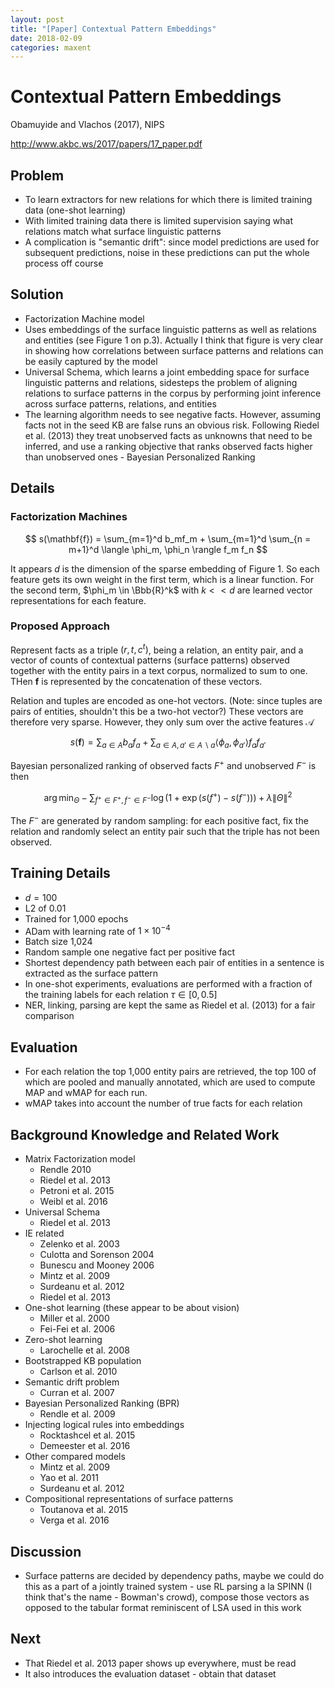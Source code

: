 ```yaml
---
layout: post
title: "[Paper] Contextual Pattern Embeddings"
date: 2018-02-09
categories: maxent
---
```


<script src="https://cdn.mathjax.org/mathjax/latest/MathJax.js?config=TeX-AMS-MML_HTMLorMML" type="text/javascript"></script>


# Contextual Pattern Embeddings

Obamuyide and Vlachos (2017), NIPS

http://www.akbc.ws/2017/papers/17_paper.pdf

## Problem

- To learn extractors for new relations for which there is limited training data (one-shot learning)
- With limited training data there is limited supervision saying what relations match what surface linguistic patterns
- A complication is "semantic drift": since model predictions are used for subsequent predictions, noise in these predictions can put the whole process off course

## Solution

- Factorization Machine model
- Uses embeddings of the surface linguistic patterns as well as relations and entities (see Figure 1 on p.3). Actually I think that figure is very clear in showing how correlations between surface patterns and relations can be easily captured by the model
- Universal Schema, which learns a joint embedding space for surface linguistic patterns and relations, sidesteps the problem of aligning relations to surface patterns in the corpus by performing joint inference across surface patterns, relations, and entities
- The learning algorithm needs to see negative facts. However, assuming facts not in the seed KB are false runs an obvious risk. Following Riedel et al. (2013) they treat unobserved facts as unknowns that need to be inferred, and use a ranking objective that ranks observed facts higher than unobserved ones - Bayesian Personalized Ranking

## Details

### Factorization Machines

$$
s(\mathbf{f}) = \sum_{m=1}^d b_mf_m + \sum_{m=1}^d \sum_{n = m+1}^d \langle \phi_m, \phi_n \rangle f_m f_n
$$

It appears $d$ is the dimension of the sparse embedding of Figure 1. So each feature gets its own weight in the first term, which is a linear function. For the second term, $\phi_m \in \Bbb{R}^k$ with $k << d$ are learned vector representations for each feature.

### Proposed Approach

Represent facts as a triple $(r, t, c^t)$, being a relation, an entity pair, and a vector of counts of contextual patterns (surface patterns) observed together with the entity pairs in a text corpus, normalized to sum to one. THen $\mathbf{f}$ is represented by the concatenation of these vectors.

Relation and tuples are encoded as one-hot vectors. (Note: since tuples are pairs of entities, shouldn't this be a two-hot vector?) These vectors are therefore very sparse. However, they only sum over the active features $\mathcal{A}$

$$
s(\mathbf{f}) = \sum_{a \in A} b_af_a + \sum_{a \in A, a' \in A \backslash a} \langle \phi_a, \phi_{a'} \rangle f_a f_{a'}
$$

Bayesian personalized ranking of observed facts $F^+$ and unobserved $F^-$ is then

$$
\arg \min_\Theta - \sum_{f^+ \in F^+, f^- \in F^-} \log \left( 1 + \exp(s(f^+) - s(f^-)) \right) + \lambda \lVert \Theta \rVert^2
$$

The $F^-$ are generated by random sampling: for each positive fact, fix the relation and randomly select an entity pair such that the triple has not been observed.

## Training Details

- $d = 100$
- L2 of 0.01
- Trained for 1,000 epochs
- ADam with learning rate of $1 \times 10^{-4}$
- Batch size 1,024
- Random sample one negative fact per positive fact
- Shortest dependency path between each pair of entities in a sentence is extracted as the surface pattern
- In one-shot experiments, evaluations are performed with a fraction of the training labels for each relation $\tau \in [0, 0.5]$
- NER, linking, parsing are kept the same as Riedel et al. (2013) for a fair comparison

## Evaluation

- For each relation the top 1,000 entity pairs are retrieved, the top 100 of which are pooled and manually annotated, which are used to compute MAP and wMAP for each run.
- wMAP takes into account the number of true facts for each relation

## Background Knowledge and Related Work

- Matrix Factorization model
  - Rendle 2010
  - Riedel et al. 2013
  - Petroni et al. 2015
  - Weibl et al. 2016
- Universal Schema
  - Riedel et al. 2013
- IE related
  - Zelenko et al. 2003
  - Culotta and Sorenson 2004
  - Bunescu and Mooney 2006
  - Mintz et al. 2009
  - Surdeanu et al. 2012
  - Riedel et al. 2013
- One-shot learning (these appear to be about vision)
  - Miller et al. 2000
  - Fei-Fei et al. 2006
- Zero-shot learning
  - Larochelle et al. 2008
- Bootstrapped KB population
  - Carlson et al. 2010
- Semantic drift problem
  - Curran et al. 2007
- Bayesian Personalized Ranking (BPR)
  - Rendle et al. 2009
- Injecting logical rules into embeddings
  - Rocktashcel et al. 2015
  - Demeester et al. 2016
- Other compared models
  - Mintz et al. 2009
  - Yao et al. 2011
  - Surdeanu et al. 2012
- Compositional representations of surface patterns
  - Toutanova et al. 2015
  - Verga et al. 2016

## Discussion

- Surface patterns are decided by dependency paths, maybe we could do this as a part of a jointly trained system - use RL parsing a la SPINN (I think that's the name - Bowman's crowd), compose those vectors as opposed to the tabular format reminiscent of LSA used in this work

## Next

- That Riedel et al. 2013 paper shows up everywhere, must be read
- It also introduces the evaluation dataset - obtain that dataset
